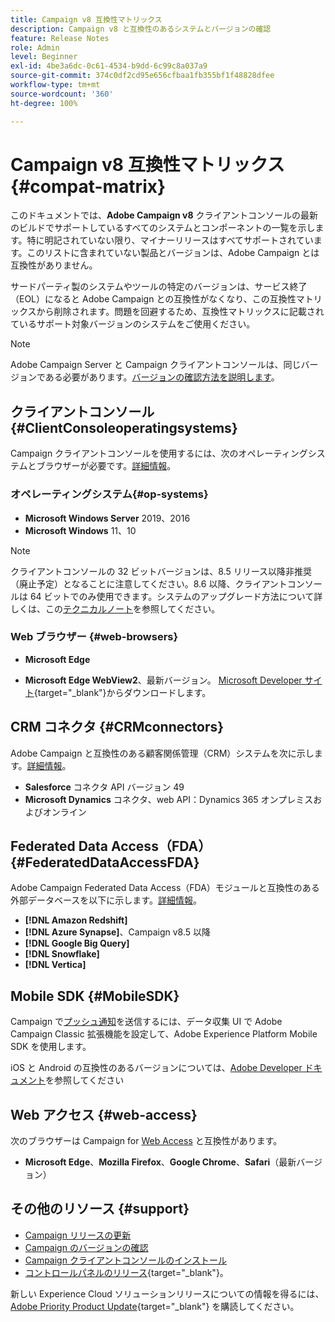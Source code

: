 ```yaml
---
title: Campaign v8 互換性マトリックス
description: Campaign v8 と互換性のあるシステムとバージョンの確認
feature: Release Notes
role: Admin
level: Beginner
exl-id: 4be3a6dc-0c61-4534-b9dd-6c99c8a037a9
source-git-commit: 374c0df2cd95e656cfbaa1fb355bf1f48828dfee
workflow-type: tm+mt
source-wordcount: '360'
ht-degree: 100%

---
```


# Campaign v8 互換性マトリックス {#compat-matrix}

このドキュメントでは、**Adobe Campaign v8** クライアントコンソールの最新のビルドでサポートしているすべてのシステムとコンポーネントの一覧を示します。特に明記されていない限り、マイナーリリースはすべてサポートされています。このリストに含まれていない製品とバージョンは、Adobe Campaign とは互換性がありません。

サードパーティ製のシステムやツールの特定のバージョンは、サービス終了（EOL）になると Adobe Campaign との互換性がなくなり、この互換性マトリックスから削除されます。問題を回避するため、互換性マトリックスに記載されているサポート対象バージョンのシステムをご使用ください。

>[!NOTE]
>
>Adobe Campaign Server と Campaign クライアントコンソールは、同じバージョンである必要があります。[バージョンの確認方法を説明します](upgrades.md#version)。

## クライアントコンソール {#ClientConsoleoperatingsystems}

Campaign クライアントコンソールを使用するには、次のオペレーティングシステムとブラウザーが必要です。[詳細情報](connect.md)。

### オペレーティングシステム{#op-systems}

* **Microsoft Windows Server** 2019、2016
* **Microsoft Windows** 11、10

>[!NOTE]
>
>クライアントコンソールの 32 ビットバージョンは、8.5 リリース以降非推奨（廃止予定）となることに注意してください。8.6 以降、クライアントコンソールは 64 ビットでのみ使用できます。システムのアップグレード方法について詳しくは、この[テクニカルノート](../../technotes/upgrades/console.md)を参照してください。

### Web ブラウザー {#web-browsers}

* **Microsoft Edge**

* **Microsoft Edge WebView2**、最新バージョン。 [Microsoft Developer サイト](http://www.adobe.com/go/acc-ms-webview2-runtime-download_jp){target="_blank"}からダウンロードします。

## CRM コネクタ {#CRMconnectors}

Adobe Campaign と互換性のある顧客関係管理（CRM）システムを次に示します。[詳細情報](../connect/crm.md)。

* **Salesforce** コネクタ API バージョン 49
* **Microsoft Dynamics** コネクタ、web API：Dynamics 365 オンプレミスおよびオンライン

## Federated Data Access（FDA）{#FederatedDataAccessFDA}

Adobe Campaign Federated Data Access（FDA）モジュールと互換性のある外部データベースを以下に示します。[詳細情報](../connect/fda.md)。

* **[!DNL Amazon Redshift]**
* **[!DNL Azure Synapse]**、Campaign v8.5 以降
* **[!DNL Google Big Query]**
* **[!DNL Snowflake]**
* **[!DNL Vertica]**

## Mobile SDK {#MobileSDK}

Campaign で[プッシュ通知](../send/push.md)を送信するには、データ収集 UI で Adobe Campaign Classic 拡張機能を設定して、Adobe Experience Platform Mobile SDK を使用します。

iOS と Android の互換性のあるバージョンについては、[Adobe Developer ドキュメント](https://developer.adobe.com/client-sdks/home/)を参照してください

## Web アクセス {#web-access}

次のブラウザーは Campaign for [Web Access](connect.md#web-access) と互換性があります。

* **Microsoft Edge**、**Mozilla Firefox**、**Google Chrome**、**Safari**（最新バージョン）


## その他のリソース {#support}

* [Campaign リリースの更新](upgrades.md)
* [Campaign のバージョンの確認](upgrades.md#version)
* [Campaign クライアントコンソールのインストール](connect.md)
* [コントロールパネルのリリース](https://experienceleague.adobe.com/docs/control-panel/using/release-notes.html?lang=ja){target="_blank"}。

新しい Experience Cloud ソリューションリリースについての情報を得るには、[Adobe Priority Product Update](https://www.adobe.com/jp/subscription/priority-product-update.html){target="_blank"} を購読してください。